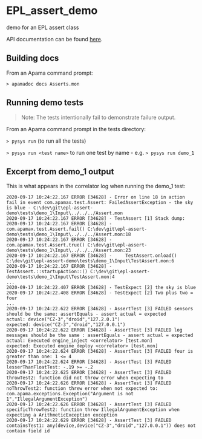 # EPL_assert_demo

demo for an EPL assert class

API documentation can be found [here](https://sag-tgo.github.io/EPL_assert_demo/).

## Building docs
From an Apama command prompt:

`> apamadoc docs Asserts.mon`

## Running demo tests
> Note: The tests intentionally fail to demonstrate failure output.

From an Apama command prompt in the tests directory:

`> pysys run` (to run all the tests)

`> pysys run <test name>` to run one test by name - e.g. `> pysys run demo_1`

## Excerpt from demo_1 output
This is what appears in the correlator log when running the demo_1 test:
```
2020-09-17 10:24:22.167 ERROR [34628] - Error on line 18 in action fail in event com.apamax.test.Assert: FailedAssertException - the sky is blue - C:\dev\git\epl-assert-demo\tests\demo_1\Input\../../../Assert.mon
2020-09-17 10:24:22.167 ERROR [34628] - TestAssert [1] Stack dump:
2020-09-17 10:24:22.167 ERROR [34628] - 	com.apamax.test.Assert.fail() C:\dev\git\epl-assert-demo\tests\demo_1\Input\../../../Assert.mon:18
2020-09-17 10:24:22.167 ERROR [34628] - 	com.apamax.test.Assert.true() C:\dev\git\epl-assert-demo\tests\demo_1\Input\../../../Assert.mon:23
2020-09-17 10:24:22.167 ERROR [34628] - 	TestAssert.onload() C:\dev\git\epl-assert-demo\tests\demo_1\Input\TestAssert.mon:6
2020-09-17 10:24:22.167 ERROR [34628] - 	TestAssert.::startupAction::() C:\dev\git\epl-assert-demo\tests\demo_1\Input\TestAssert.mon:4
...
2020-09-17 10:24:22.407 ERROR [34628] - TestExpect [2] the sky is blue
2020-09-17 10:24:22.408 ERROR [34628] - TestExpect [2] Two plus two = four
...
2020-09-17 10:24:22.622 ERROR [34628] - AssertTest [3] FAILED sensors should be the same: assertEquals - assert actual = expected
actual: device("CZ-3","droid","127.2.0.1")
expected: device("CZ-3","droid","127.0.0.1")
2020-09-17 10:24:22.622 ERROR [34628] - AssertTest [3] FAILED log messages should be the same : assertEquals - assert actual = expected
actual: Executed engine_inject <correlator> [test.mon]
expected: Executed engine_deploy <correlator> [test.mon]
2020-09-17 10:24:22.624 ERROR [34628] - AssertTest [3] FAILED four is greater than one: 1 <= 4
2020-09-17 10:24:22.624 ERROR [34628] - AssertTest [3] FAILED lesserThanFloatTest: -.19 >= -.2
2020-09-17 10:24:22.625 ERROR [34628] - AssertTest [3] FAILED throwTest2: function did not throw error when expecting to
2020-09-17 10:24:22.626 ERROR [34628] - AssertTest [3] FAILED noThrowTest2: function threw error when not expected to: com.apama.exceptions.Exception("Argument is not 1","IllegalArgumentException")
2020-09-17 10:24:22.626 ERROR [34628] - AssertTest [3] FAILED specificThrowTest2: function threw IllegalArgumentException when expecting a ArithmeticException exception
2020-09-17 10:24:22.629 ERROR [34628] - AssertTest [3] FAILED containsTest1: any(device,device("CZ-3","droid","127.0.0.1")) does not contain field id
```
